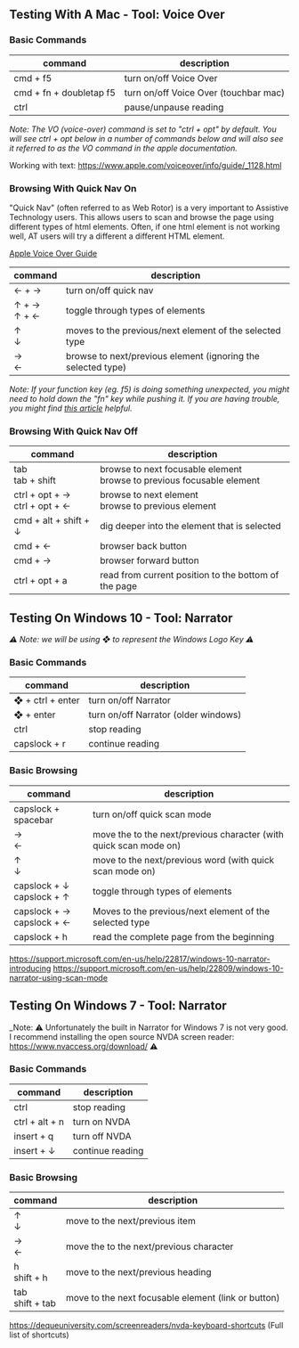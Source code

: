 ## Testing With A Mac - Tool: Voice Over

### Basic Commands
| command | description |
| --- | --- |
| cmd + f5 | turn on/off Voice Over |
| cmd + fn + doubletap f5 |	turn on/off Voice Over (touchbar mac) |
| ctrl | pause/unpause reading |

_Note: The VO (voice-over) command is set to "ctrl + opt" by default.  You will see ctrl + opt below in a number of commands below and will also see it referred to as the VO command in the apple documentation._

Working with text: https://www.apple.com/voiceover/info/guide/_1128.html

### Browsing With Quick Nav On

"Quick Nav" (often referred to as Web Rotor) is a very important to Assistive Technology users.  This allows users to scan and browse the page using different types of html elements.  Often, if one html element is not working well, AT users will try a different a different HTML element.

[Apple Voice Over Guide](https://www.apple.com/voiceover/info/guide/_1133.html#vo27943)

| command | description |
| --- | --- |
| ← + → | turn on/off quick nav |
| ↑ + → <br> ↑ + ← | toggle through types of elements |
| ↑ <br> ↓ | moves to the previous/next element of the selected type |
| → <br> ← | browse to next/previous element (ignoring the selected type) |

_Note: If your function key (eg. f5) is doing something unexpected, you might need to hold down the "fn" key while pushing it.  If you are having trouble, you might find [this article](http://www.dummies.com/computers/macs/how-to-use-your-macs-function-keys/) helpful._

### Browsing With Quick Nav Off

| command | description |
| --- | --- |
| tab <br> tab + shift | browse to next focusable element <br> browse to previous focusable element |
| ctrl + opt  + → <br> ctrl + opt  + ← | browse to next element <br> browse to previous element |
| cmd + alt + shift + ↓ | dig deeper into the element that is selected |
| cmd + ← | browser back button |
| cmd + → | browser forward button |
| ctrl + opt + a |	read from current position to the bottom of the page |

## Testing On Windows 10 - Tool: Narrator
_⚠ Note: we will be using ❖ to represent the Windows Logo Key ⚠_

### Basic Commands
| command | description |
| --- | --- |
| ❖ + ctrl + enter | turn on/off Narrator |
| ❖ + enter | turn on/off Narrator (older windows) |
| ctrl |	stop reading |
| capslock + r | continue reading |

### Basic Browsing
| command | description |
| --- | --- |
| capslock + spacebar |	turn on/off quick scan mode |
| → <br> ← | move the to the next/previous character (with quick scan mode on) |
| ↑ <br> ↓ | move to the next/previous word (with quick scan mode on) |
| capslock + ↓ <br> capslock + ↑ | toggle through types of elements |
| capslock + → <br> capslock + ← | Moves to the previous/next element of the selected type |
| capslock + h | read the complete page from the beginning |

https://support.microsoft.com/en-us/help/22817/windows-10-narrator-introducing
https://support.microsoft.com/en-us/help/22809/windows-10-narrator-using-scan-mode

## Testing On Windows 7 - Tool: Narrator
_Note: ⚠ Unfortunately the built in Narrator for Windows 7 is not very good.  I recommend installing the open source NVDA screen reader: https://www.nvaccess.org/download/ ⚠

### Basic Commands
| command | description |
| --- | --- |
| ctrl | stop reading |
|ctrl + alt + n	| turn on NVDA |
|insert + q |	turn off NVDA |
|insert + ↓	| continue reading |

### Basic Browsing
| command | description |
| --- | --- |
| ↑ <br> ↓ | move to the next/previous item |
| → <br> ← | move the to the next/previous character |
| h <br> shift + h | move to the next/previous heading
| tab <br> shift + tab | move to the next focusable element (link or button) |

https://dequeuniversity.com/screenreaders/nvda-keyboard-shortcuts (Full list of shortcuts)
